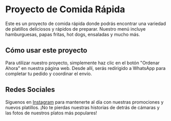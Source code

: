 # Proyecto de Comida Rápida

Este es un proyecto de comida rápida donde podrás encontrar una variedad de platillos deliciosos y rápidos de preparar. Nuestro menú incluye hamburguesas, papas fritas, hot dogs, ensaladas y mucho más.

## Cómo usar este proyecto

Para utilizar nuestro proyecto, simplemente haz clic en el botón "Ordenar Ahora" en nuestra página web. Desde allí, serás redirigido a WhatsApp para completar tu pedido y coordinar el envío.

## Redes Sociales

Síguenos en [Instagram]([https://www.instagram.com](https://www.instagram.com/restaurantelosprimos23/)) para mantenerte al día con nuestras promociones y nuevos platillos. ¡No te pierdas nuestras historias de detrás de cámaras y las fotos de nuestros platos más populares!

